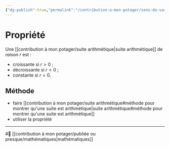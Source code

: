 ```yaml
---
{"dg-publish":true,"permalink":"/contribution-a-mon-potager/sens-de-variation-d-une-suite-arithmetique-et-d-une-suite-geometrique/"}
---
```


# Propriété
Une [[contribution à mon potager/suite arithmétique\|suite arithmétique]] de *raison* $r$ est :
- croissante si $r>0$ ;
- décroissante si $r<0$ ;
- constante si $r=0$.
## Méthode
- faire [[contribution à mon potager/suite arithmétique#méthode pour montrer qu'une suite est arithmétique\|suite arithmétique#méthode pour montrer qu'une suite est arithmétique]]
- utiliser la propriété

---
#🌱  [[contribution à mon potager/publiée ou presque/mathématiques\|mathématiques]]